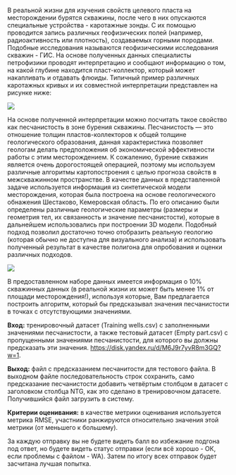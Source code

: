 В реальной жизни для изучения свойств целевого пласта на месторождении бурятся скважины, после чего в них опускаются специальные устройства - каротажные зонды. С их помощью проводится запись различных геофизических полей (например, радиоактивность или плотность), создаваемых горными породами. Подобные исследования называются геофизическими исследования скважин - ГИС. На основе полученных данных специалисты петрофизики проводят интерпретацию и сообщают информацию о том, на какой глубине находится пласт-коллектор, который может накапливать и отдавать флюиды. Типичный пример различных каротажных кривых и их совместной интерпретации представлен на рисунке ниже:



![](https://drive.google.com/uc?export=view&id=1Q34wnQ0BQyb6saB3eVlPrlnATiIJGPmu)



На основе полученной интерпретации можно посчитать такое свойство как песчанистость в зоне бурения скважины. Песчанистость — это отношение толщин пластов-коллекторов к общей толщине геологического образования, данная характеристика позволяет геологам делать предположения об экономической эффективности работы с этим месторождением. К сожалению, бурение скважин является очень дорогостоящей операцией, поэтому мы используем различные алгоритмы картопостроения с целью прогноза свойств в межскважинном пространстве. В качестве данных в представленной задаче используется информация из синтетической модели месторождения, которая была построена на основе геологического обнажения Шестаково, Кемеровская область. По его описанию были определены различные геологические параметры (размеры и геометрия тел, их связанность и значение песчанистости), которые в дальнейшем использовались при построении 3D модели. Подобный подход позволил достаточно точно отобразить реальную геологию (которая обычно не доступна для визуального анализа) и использовать полученный результат в качестве полигона для опробования и оценки различных подходов.



![](https://drive.google.com/uc?export=view&id=1696Z1bUaT-0xtRC6Bp02YZcwmy2FTXpx)



В предоставленном наборе данных имеется информация о 10% скважинных данных (в реальной жизни их может быть менее 1% от площади месторождения!), используя которые, Вам предлагается построить алгоритм, который бы предсказывал значения песчанистости в точках с отсутствующими значениями.

**Вход:** тренировочный датасет (Training wells.csv) с заполненными значениями песчанистости, а также тестовый датасет (Empty part.csv) с пропущенными значениями песчанистости, для которого вы должны предсказать эти значения. https://disk.yandex.ru/d/M6J9r7yvR8m3GQ?w=1.

**Выход:** файл с предсказанием песчанитости для тестового файла. В выходном файле последовательность строк сохранить, само предсказание песчанистости добавить четвёртым столбцом в датасет с заголовком столбца NTG, как это сделано в тренировочном датасете. Получившийся файл загрузить в систему.

**Критерии оценивания:** в качестве метрики оценивания используется метрика RMSE, участники ранжируются относительно значения этой метрики (от меньшего к большему).

За каждую отправку вы не будете видеть балл во избежание подгона под ответ, но будете видеть статус отправки (если всё хорошо - ОК, если проблемы с файлом - WA). Затем по итогу всех отправок будет засчитана лучшая попытка.